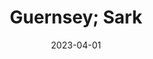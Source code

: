 ---
post_id:    2023-03-GG
title:      Guernsey; Sark
date:       2023-04-01
date_start: 2023-03-31
date_end:   2023-04-02
images:
  - ext:    2023-03-GG_00.jpg
    width:  3000
    height: 2000
    ar:			4-6
    meta:   La Coupée, Sark
tags:
  - Travel
  - Europe
---